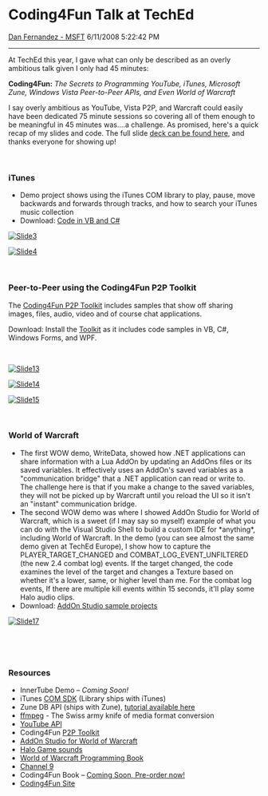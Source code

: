 <div id="page">

# Coding4Fun Talk at TechEd

[Dan Fernandez -
MSFT](https://social.msdn.microsoft.com/profile/Dan%20Fernandez%20-%20MSFT)
6/11/2008 5:22:42 PM

-----

<div id="content">

At TechEd this year, I gave what can only be described as an overly
ambitious talk given I only had 45 minutes:

**Coding4Fun:** *The Secrets to Programming YouTube, iTunes, Microsoft
Zune, Windows Vista Peer-to-Peer APIs, and Even World of Warcraft*

I say overly ambitious as YouTube, Vista P2P, and Warcraft could easily
have been dedicated 75 minute sessions so covering all of them enough to
be meaningful in 45 minutes was....a challenge. As promised, here's a
quick recap of my slides and code. The full slide [deck can be found
here](http://code.msdn.microsoft.com/Project/Download/FileDownload.aspx?ProjectName=C4FTechEd08&DownloadId=2319),
and thanks everyone for showing up\!

 

### iTunes

  - Demo project shows using the iTunes COM library to play, pause, move
    backwards and forwards through tracks, and how to search your iTunes
    music collection
  - Download: [Code in VB and
    C\#](http://code.msdn.microsoft.com/C4FTechEd08)

[![Slide3](https://msdnshared.blob.core.windows.net/media/TNBlogsFS/BlogFileStorage/blogs_msdn/danielfe/WindowsLiveWriter/Coding4FunTalkatTechEd_74B3/Slide3_thumb.png)](https://msdnshared.blob.core.windows.net/media/TNBlogsFS/BlogFileStorage/blogs_msdn/danielfe/WindowsLiveWriter/Coding4FunTalkatTechEd_74B3/Slide3_1.png)

[![Slide4](https://msdnshared.blob.core.windows.net/media/TNBlogsFS/BlogFileStorage/blogs_msdn/danielfe/WindowsLiveWriter/Coding4FunTalkatTechEd_74B3/Slide4_thumb.png)](https://msdnshared.blob.core.windows.net/media/TNBlogsFS/BlogFileStorage/blogs_msdn/danielfe/WindowsLiveWriter/Coding4FunTalkatTechEd_74B3/Slide4_1.png)

 

### Peer-to-Peer using the Coding4Fun P2P Toolkit

The [Coding4Fun P2P Toolkit](http://www.codeplex.com/C4FP2P) includes
samples that show off sharing images, files, audio, video and of course
chat applications.

Download: Install the
[Toolkit](http://www.codeplex.com/C4FP2P/Release/ProjectReleases.aspx?ReleaseId=8510)
as it includes code samples in VB, C\#, Windows Forms, and
WPF.

 

[![Slide13](https://msdnshared.blob.core.windows.net/media/TNBlogsFS/BlogFileStorage/blogs_msdn/danielfe/WindowsLiveWriter/Coding4FunTalkatTechEd_74B3/Slide13_thumb.png)](https://msdnshared.blob.core.windows.net/media/TNBlogsFS/BlogFileStorage/blogs_msdn/danielfe/WindowsLiveWriter/Coding4FunTalkatTechEd_74B3/Slide13.png)

[![Slide14](https://msdnshared.blob.core.windows.net/media/TNBlogsFS/BlogFileStorage/blogs_msdn/danielfe/WindowsLiveWriter/Coding4FunTalkatTechEd_74B3/Slide14_thumb.png)](https://msdnshared.blob.core.windows.net/media/TNBlogsFS/BlogFileStorage/blogs_msdn/danielfe/WindowsLiveWriter/Coding4FunTalkatTechEd_74B3/Slide14.png)

[![Slide15](https://msdnshared.blob.core.windows.net/media/TNBlogsFS/BlogFileStorage/blogs_msdn/danielfe/WindowsLiveWriter/Coding4FunTalkatTechEd_74B3/Slide15_thumb.png)](https://msdnshared.blob.core.windows.net/media/TNBlogsFS/BlogFileStorage/blogs_msdn/danielfe/WindowsLiveWriter/Coding4FunTalkatTechEd_74B3/Slide15.png)

 

### World of Warcraft

  - The first WOW demo, WriteData, showed how .NET applications can
    share information with a Lua AddOn by updating an AddOns files or
    its saved variables. It effectively uses an AddOn's saved variables
    as a "communication bridge" that a .NET application can read or
    write to. The challenge here is that if you make a change to the
    saved variables, they will not be picked up by Warcraft until you
    reload the UI so it isn't an "instant" communication bridge.
  - The second WOW demo was where I showed AddOn Studio for World of
    Warcraft, which is a sweet (if I may say so myself) example of what
    you can do with the Visual Studio Shell to build a custom IDE for
    \*anything\*, including World of Warcraft. In the demo (you can see
    almost the same demo given at TechEd Europe), I show how to capture
    the PLAYER\_TARGET\_CHANGED and COMBAT\_LOG\_EVENT\_UNFILTERED (the
    new 2.4 combat log) events. If the target changed, the code examines
    the level of the target and changes a Texture based on whether it's
    a lower, same, or higher level than me. For the combat log events,
    If there are multiple kill events within 15 seconds, it'll play some
    Halo audio clips.
  - Download: [AddOn Studio sample
    projects](http://www.codeplex.com/WarcraftAddOnStudio/Wiki/View.aspx?title=SampleProjects)

[![Slide17](https://msdnshared.blob.core.windows.net/media/TNBlogsFS/BlogFileStorage/blogs_msdn/danielfe/WindowsLiveWriter/Coding4FunTalkatTechEd_74B3/Slide17_thumb.png)](https://msdnshared.blob.core.windows.net/media/TNBlogsFS/BlogFileStorage/blogs_msdn/danielfe/WindowsLiveWriter/Coding4FunTalkatTechEd_74B3/Slide17.png)

 

 

### Resources

  - InnerTube Demo – *Coming Soon\!*
  - iTunes [COM SDK](http://developer.apple.com/sdk/itunescomsdk.html)
    (Library ships with iTunes)
  - Zune DB API (ships with Zune), [tutorial available
    here](http://soapitstop.com/blogs/fleamarket/archive/2008/03/03/read-the-zune-collection-in-net-from-zune-s-own-api.aspx)
  - [ffmpeg](www.ffmpeg.org) - The Swiss army knife of media format
    conversion 
  - [YouTube
    API](http://code.google.com/apis/youtube/developers_guide_protocol.html)
  - Coding4Fun [P2P Toolkit](www.codeplex.com/C4FP2P)
  - [AddOn Studio for World of
    Warcraft](www.codeplex.com/warcraftaddonstudio/)
  - [Halo Game sounds](http://nikon.bungie.org/)
  - [World of Warcraft Programming Book](http://www.wowprogramming.com/)
  - [Channel 9](https://channel9.msdn.com) 
  - Coding4Fun Book – [Coming Soon, Pre-order
    now\!](http://www.amazon.com/Coding4Fun-Projects-NET-Programmers-Developers/dp/0596520743/ref=pd_bbs_sr_1?ie=UTF8&s=books&qid=1213214737&sr=8-1)
  - [Coding4Fun Site](http://blogs.msdn.com/coding4fun)

</div>

</div>
